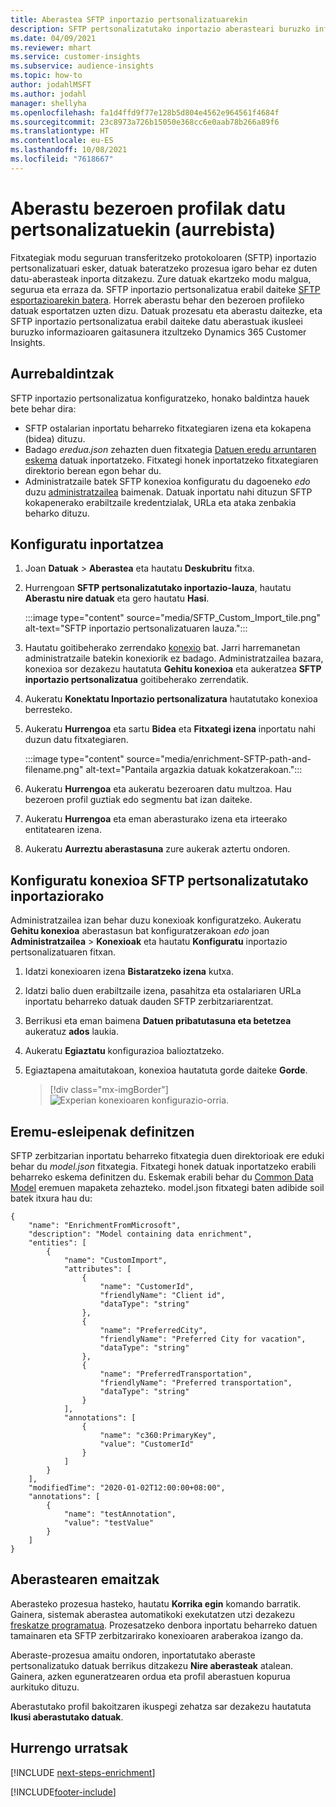 ```yaml
---
title: Aberastea SFTP inportazio pertsonalizatuarekin
description: SFTP pertsonalizatutako inportazio aberasteari buruzko informazio orokorra.
ms.date: 04/09/2021
ms.reviewer: mhart
ms.service: customer-insights
ms.subservice: audience-insights
ms.topic: how-to
author: jodahlMSFT
ms.author: jodahl
manager: shellyha
ms.openlocfilehash: fa1d4ffd9f77e128b5d804e4562e964561f4684f
ms.sourcegitcommit: 23c8973a726b15050e368cc6e0aab78b266a89f6
ms.translationtype: HT
ms.contentlocale: eu-ES
ms.lasthandoff: 10/08/2021
ms.locfileid: "7618667"
---
```

# <a name="enrich-customer-profiles-with-custom-data-preview"></a>Aberastu bezeroen profilak datu pertsonalizatuekin (aurrebista)

Fitxategiak modu seguruan transferitzeko protokoloaren (SFTP) inportazio pertsonalizatuari esker, datuak bateratzeko prozesua igaro behar ez duten datu-aberasteak inporta ditzakezu. Zure datuak ekartzeko modu malgua, segurua eta erraza da. SFTP inportazio pertsonalizatua erabil daiteke [SFTP esportazioarekin batera](export-sftp.md). Horrek aberastu behar den bezeroen profileko datuak esportatzen uzten dizu. Datuak prozesatu eta aberastu daitezke, eta SFTP inportazio pertsonalizatua erabil daiteke datu aberastuak ikusleei buruzko informazioaren gaitasunera itzultzeko Dynamics 365 Customer Insights.

## <a name="prerequisites"></a>Aurrebaldintzak

SFTP inportazio pertsonalizatua konfiguratzeko, honako baldintza hauek bete behar dira:

- SFTP ostalarian inportatu beharreko fitxategiaren izena eta kokapena (bidea) dituzu.
- Badago *eredua.json* zehazten duen fitxategia [Datuen eredu arruntaren eskema](/common-data-model/) datuak inportatzeko. Fitxategi honek inportatzeko fitxategiaren direktorio berean egon behar du.
- Administratzaile batek SFTP konexioa konfiguratu du dagoeneko *edo* duzu [administratzailea](permissions.md#administrator) baimenak. Datuak inportatu nahi dituzun SFTP kokapenerako erabiltzaile kredentzialak, URLa eta ataka zenbakia beharko dituzu.


## <a name="configure-the-import"></a>Konfiguratu inportatzea

1. Joan **Datuak** > **Aberastea** eta hautatu **Deskubritu** fitxa.

1. Hurrengoan **SFTP pertsonalizatutako inportazio-lauza**, hautatu **Aberastu nire datuak** eta gero hautatu **Hasi**.

   :::image type="content" source="media/SFTP_Custom_Import_tile.png" alt-text="SFTP inportazio pertsonalizatuaren lauza.":::

1. Hautatu goitibeherako zerrendako [konexio](connections.md) bat. Jarri harremanetan administratzaile batekin konexiorik ez badago. Administratzailea bazara, konexioa sor dezakezu hautatuta **Gehitu konexioa** eta aukeratzea **SFTP inportazio pertsonalizatua** goitibeherako zerrendatik.

1. Aukeratu **Konektatu Inportazio pertsonalizatura** hautatutako konexioa berresteko.

1.  Aukeratu **Hurrengoa** eta sartu **Bidea** eta **Fitxategi izena** inportatu nahi duzun datu fitxategiaren.

    :::image type="content" source="media/enrichment-SFTP-path-and-filename.png" alt-text="Pantaila argazkia datuak kokatzerakoan.":::

1. Aukeratu **Hurrengoa** eta aukeratu bezeroaren datu multzoa. Hau bezeroen profil guztiak edo segmentu bat izan daiteke.

1. Aukeratu **Hurrengoa** eta eman aberasturako izena eta irteerako entitatearen izena. 

1. Aukeratu **Aurreztu aberastasuna** zure aukerak aztertu ondoren.

## <a name="configure-the-connection-for-sftp-custom-import"></a>Konfiguratu konexioa SFTP pertsonalizatutako inportaziorako 

Administratzailea izan behar duzu konexioak konfiguratzeko. Aukeratu **Gehitu konexioa** aberastasun bat konfiguratzerakoan *edo* joan **Administratzailea** > **Konexioak** eta hautatu **Konfiguratu** inportazio pertsonalizatuaren fitxan.

1. Idatzi konexioaren izena **Bistaratzeko izena** kutxa.

1. Idatzi balio duen erabiltzaile izena, pasahitza eta ostalariaren URLa inportatu beharreko datuak dauden SFTP zerbitzariarentzat.

1. Berrikusi eta eman baimena **Datuen pribatutasuna eta betetzea** aukeratuz **ados** laukia.

1. Aukeratu **Egiaztatu** konfigurazioa balioztatzeko.

1. Egiaztapena amaitutakoan, konexioa hautatuta gorde daiteke **Gorde**.

   > [!div class="mx-imgBorder"]
   > ![Experian konexioaren konfigurazio-orria.](media/enrichment-SFTP-connection.png "Experian konexioaren konfigurazio-orria")


## <a name="defining-field-mappings"></a>Eremu-esleipenak definitzen 

SFTP zerbitzarian inportatu beharreko fitxategia duen direktorioak ere eduki behar du *model.json* fitxategia. Fitxategi honek datuak inportatzeko erabili beharreko eskema definitzen du. Eskemak erabili behar du [Common Data Model](/common-data-model/) eremuen mapaketa zehazteko. model.json fitxategi baten adibide soil batek itxura hau du:

```
{
    "name": "EnrichmentFromMicrosoft",
    "description": "Model containing data enrichment",
    "entities": [
        {
            "name": "CustomImport",
            "attributes": [
                {
                    "name": "CustomerId",
                    "friendlyName": "Client id",
                    "dataType": "string"
                },
                {
                    "name": "PreferredCity",
                    "friendlyName": "Preferred City for vacation",
                    "dataType": "string"
                },
                {
                    "name": "PreferredTransportation",
                    "friendlyName": "Preferred transportation",
                    "dataType": "string"
                }
            ],
            "annotations": [
                {
                    "name": "c360:PrimaryKey",
                    "value": "CustomerId"
                }
            ]
        }
    ],
    "modifiedTime": "2020-01-02T12:00:00+08:00",
    "annotations": [
        {
            "name": "testAnnotation",
            "value": "testValue"
        }
    ]
}
```

## <a name="enrichment-results"></a>Aberastearen emaitzak

Aberasteko prozesua hasteko, hautatu **Korrika egin** komando barratik. Gainera, sistemak aberastea automatikoki exekutatzen utzi dezakezu [freskatze programatua](system.md#schedule-tab). Prozesatzeko denbora inportatu beharreko datuen tamainaren eta SFTP zerbitzarirako konexioaren araberakoa izango da.

Aberaste-prozesua amaitu ondoren, inportatutako aberaste pertsonalizatuko datuak berrikus ditzakezu **Nire aberasteak** atalean. Gainera, azken eguneratzearen ordua eta profil aberastuen kopurua aurkituko dituzu.

Aberastutako profil bakoitzaren ikuspegi zehatza sar dezakezu hautatuta **Ikusi aberastutako datuak**.

## <a name="next-steps"></a>Hurrengo urratsak

[!INCLUDE [next-steps-enrichment](../includes/next-steps-enrichment.md)]

[!INCLUDE[footer-include](../includes/footer-banner.md)]
